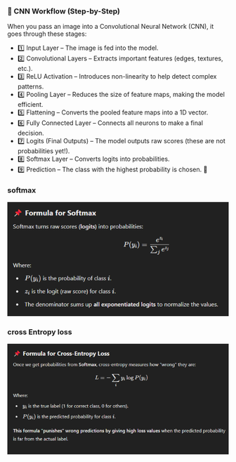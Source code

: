 ### 📌 CNN Workflow (Step-by-Step)

When you pass an image into a Convolutional Neural Network (CNN), it goes through these stages:

* 1️⃣ Input Layer – The image is fed into the model.
* 2️⃣ Convolutional Layers – Extracts important features (edges, textures, etc.).
* 3️⃣ ReLU Activation – Introduces non-linearity to help detect complex patterns.
* 4️⃣ Pooling Layer – Reduces the size of feature maps, making the model efficient.
* 5️⃣ Flattening – Converts the pooled feature maps into a 1D vector.
* 6️⃣ Fully Connected Layer – Connects all neurons to make a final decision.
* 7️⃣ Logits (Final Outputs) – The model outputs raw scores (these are not probabilities yet!).
* 8️⃣ Softmax Layer – Converts logits into probabilities.
* 9️⃣ Prediction – The class with the highest probability is chosen. 🎯

### softmax

![](/images/image_2025-02-18_212722890.png)

### cross Entropy loss

![](/images/image_2025-02-18_212951826.png)
